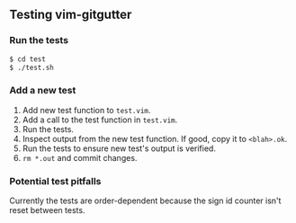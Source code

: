 ## Testing vim-gitgutter

### Run the tests

```sh
$ cd test
$ ./test.sh
```

### Add a new test

1. Add new test function to `test.vim`.
2. Add a call to the test function in `test.vim`.
3. Run the tests.
4. Inspect output from the new test function.  If good, copy it to `<blah>.ok`.
5. Run the tests to ensure new test's output is verified.
6. `rm *.out` and commit changes.

### Potential test pitfalls

Currently the tests are order-dependent because the sign id counter isn't reset between tests.
